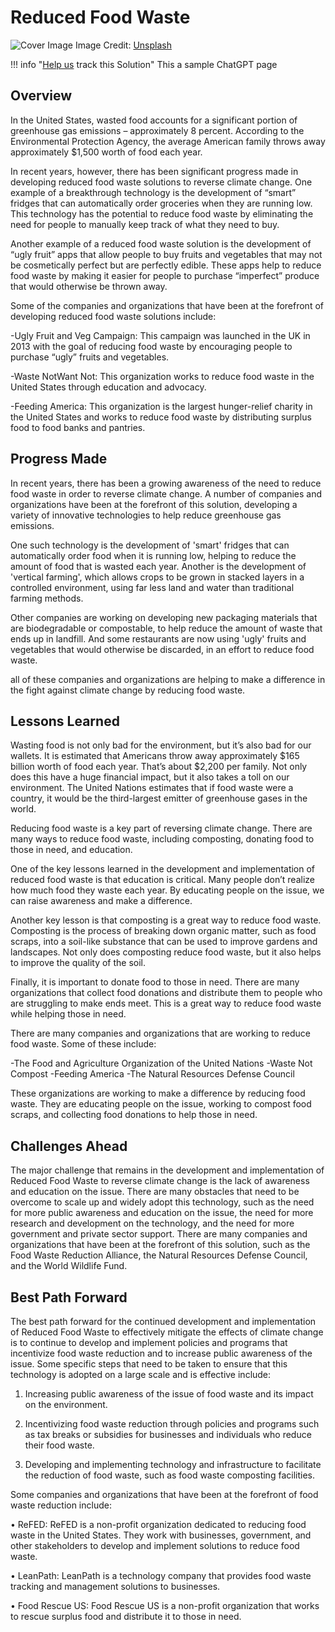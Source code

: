 # Reduced Food Waste

![Cover Image](https://images.unsplash.com/photo-1430163393927-3dab9af7ea38?crop=entropy&cs=tinysrgb&fit=max&fm=jpg&ixid=M3w0NDYzODh8MHwxfHNlYXJjaHwxfHxSZWR1Y2VkJTIwRm9vZCUyMFdhc3RlfGVufDB8fHx8MTY4Mzc1MzM4NXww&ixlib=rb-4.0.3&q=80&w=1080)
Image Credit: [Unsplash](https://unsplash.com/pt-br/@juanantia)

!!! info "[Help us](../../contribute) track this Solution"
    This a sample ChatGPT page

## Overview

In the United States, wasted food accounts for a significant portion of greenhouse gas emissions – approximately 8 percent. According to the Environmental Protection Agency, the average American family throws away approximately $1,500 worth of food each year.

In recent years, however, there has been significant progress made in developing reduced food waste solutions to reverse climate change. One example of a breakthrough technology is the development of “smart” fridges that can automatically order groceries when they are running low. This technology has the potential to reduce food waste by eliminating the need for people to manually keep track of what they need to buy.

Another example of a reduced food waste solution is the development of “ugly fruit” apps that allow people to buy fruits and vegetables that may not be cosmetically perfect but are perfectly edible. These apps help to reduce food waste by making it easier for people to purchase “imperfect” produce that would otherwise be thrown away.

Some of the companies and organizations that have been at the forefront of developing reduced food waste solutions include:

-Ugly Fruit and Veg Campaign: This campaign was launched in the UK in 2013 with the goal of reducing food waste by encouraging people to purchase “ugly” fruits and vegetables.

-Waste NotWant Not: This organization works to reduce food waste in the United States through education and advocacy.

-Feeding America: This organization is the largest hunger-relief charity in the United States and works to reduce food waste by distributing surplus food to food banks and pantries.

## Progress Made

In recent years, there has been a growing awareness of the need to reduce food waste in order to reverse climate change. A number of companies and organizations have been at the forefront of this solution, developing a variety of innovative technologies to help reduce greenhouse gas emissions.

One such technology is the development of 'smart' fridges that can automatically order food when it is running low, helping to reduce the amount of food that is wasted each year. Another is the development of 'vertical farming', which allows crops to be grown in stacked layers in a controlled environment, using far less land and water than traditional farming methods.

Other companies are working on developing new packaging materials that are biodegradable or compostable, to help reduce the amount of waste that ends up in landfill. And some restaurants are now using 'ugly' fruits and vegetables that would otherwise be discarded, in an effort to reduce food waste.

 all of these companies and organizations are helping to make a difference in the fight against climate change by reducing food waste.

## Lessons Learned

Wasting food is not only bad for the environment, but it’s also bad for our wallets. It is estimated that Americans throw away approximately $165 billion worth of food each year. That’s about $2,200 per family. Not only does this have a huge financial impact, but it also takes a toll on our environment. The United Nations estimates that if food waste were a country, it would be the third-largest emitter of greenhouse gases in the world.

Reducing food waste is a key part of reversing climate change. There are many ways to reduce food waste, including composting, donating food to those in need, and education.

One of the key lessons learned in the development and implementation of reduced food waste is that education is critical. Many people don’t realize how much food they waste each year. By educating people on the issue, we can raise awareness and make a difference.

Another key lesson is that composting is a great way to reduce food waste. Composting is the process of breaking down organic matter, such as food scraps, into a soil-like substance that can be used to improve gardens and landscapes. Not only does composting reduce food waste, but it also helps to improve the quality of the soil.

Finally, it is important to donate food to those in need. There are many organizations that collect food donations and distribute them to people who are struggling to make ends meet. This is a great way to reduce food waste while helping those in need.

There are many companies and organizations that are working to reduce food waste. Some of these include:

-The Food and Agriculture Organization of the United Nations
-Waste Not Compost
-Feeding America
-The Natural Resources Defense Council

These organizations are working to make a difference by reducing food waste. They are educating people on the issue, working to compost food scraps, and collecting food donations to help those in need.

## Challenges Ahead

The major challenge that remains in the development and implementation of Reduced Food Waste to reverse climate change is the lack of awareness and education on the issue. There are many obstacles that need to be overcome to scale up and widely adopt this technology, such as the need for more public awareness and education on the issue, the need for more research and development on the technology, and the need for more government and private sector support. There are many companies and organizations that have been at the forefront of this solution, such as the Food Waste Reduction Alliance, the Natural Resources Defense Council, and the World Wildlife Fund.

## Best Path Forward

The best path forward for the continued development and implementation of Reduced Food Waste to effectively mitigate the effects of climate change is to continue to develop and implement policies and programs that incentivize food waste reduction and to increase public awareness of the issue. Some specific steps that need to be taken to ensure that this technology is adopted on a large scale and is effective include:

1. Increasing public awareness of the issue of food waste and its impact on the environment.

2. Incentivizing food waste reduction through policies and programs such as tax breaks or subsidies for businesses and individuals who reduce their food waste.

3. Developing and implementing technology and infrastructure to facilitate the reduction of food waste, such as food waste composting facilities.

Some companies and organizations that have been at the forefront of food waste reduction include:

• ReFED: ReFED is a non-profit organization dedicated to reducing food waste in the United States. They work with businesses, government, and other stakeholders to develop and implement solutions to reduce food waste.

• LeanPath: LeanPath is a technology company that provides food waste tracking and management solutions to businesses.

• Food Rescue US: Food Rescue US is a non-profit organization that works to rescue surplus food and distribute it to those in need.

